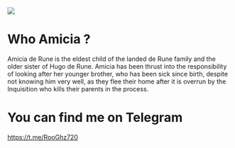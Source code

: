 <img src="https://i1.jugomobile.com/id/images/2022/08/A-Plague-Tale-Ikhtisar-gameplay-Requiem-melihat-bakat-Amicia-dan-1536x864.jpg"> 

# Who Amicia ?

Amicia de Rune is the eldest child of the landed de Rune family and the older sister of Hugo de Rune. Amicia has been thrust into the responsibility of looking after her younger brother, who has been sick since birth, despite not knowing him very well, as they flee their home after it is overrun by the Inquisition who kills their parents in the process. 

# You can find me on Telegram

https://t.me/RooGhz720

